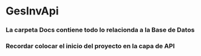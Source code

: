 # GesInvApi

### La carpeta Docs contiene todo lo relacionda a la Base de Datos
### Recordar colocar el inicio del proyecto en la capa de API